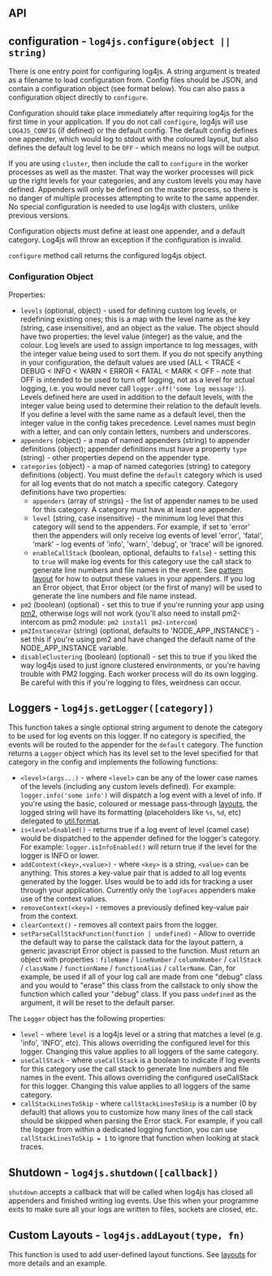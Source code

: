## API

## configuration - `log4js.configure(object || string)`

There is one entry point for configuring log4js. A string argument is treated as a filename to load configuration from. Config files should be JSON, and contain a configuration object (see format below). You can also pass a configuration object directly to `configure`.

Configuration should take place immediately after requiring log4js for the first time in your application. If you do not call `configure`, log4js will use `LOG4JS_CONFIG` (if defined) or the default config. The default config defines one appender, which would log to stdout with the coloured layout, but also defines the default log level to be `OFF` - which means no logs will be output.

If you are using `cluster`, then include the call to `configure` in the worker processes as well as the master. That way the worker processes will pick up the right levels for your categories, and any custom levels you may have defined. Appenders will only be defined on the master process, so there is no danger of multiple processes attempting to write to the same appender. No special configuration is needed to use log4js with clusters, unlike previous versions.

Configuration objects must define at least one appender, and a default category. Log4js will throw an exception if the configuration is invalid.

`configure` method call returns the configured log4js object.

### Configuration Object

Properties:

- `levels` (optional, object) - used for defining custom log levels, or redefining existing ones; this is a map with the level name as the key (string, case insensitive), and an object as the value. The object should have two properties: the level value (integer) as the value, and the colour. Log levels are used to assign importance to log messages, with the integer value being used to sort them. If you do not specify anything in your configuration, the default values are used (ALL < TRACE < DEBUG < INFO < WARN < ERROR < FATAL < MARK < OFF - note that OFF is intended to be used to turn off logging, not as a level for actual logging, i.e. you would never call `logger.off('some log message')`). Levels defined here are used in addition to the default levels, with the integer value being used to determine their relation to the default levels. If you define a level with the same name as a default level, then the integer value in the config takes precedence. Level names must begin with a letter, and can only contain letters, numbers and underscores.
- `appenders` (object) - a map of named appenders (string) to appender definitions (object); appender definitions must have a property `type` (string) - other properties depend on the appender type.
- `categories` (object) - a map of named categories (string) to category definitions (object). You must define the `default` category which is used for all log events that do not match a specific category. Category definitions have two properties:
  - `appenders` (array of strings) - the list of appender names to be used for this category. A category must have at least one appender.
  - `level` (string, case insensitive) - the minimum log level that this category will send to the appenders. For example, if set to 'error' then the appenders will only receive log events of level 'error', 'fatal', 'mark' - log events of 'info', 'warn', 'debug', or 'trace' will be ignored.
  - `enableCallStack` (boolean, optional, defaults to `false`) - setting this to `true` will make log events for this category use the call stack to generate line numbers and file names in the event. See [pattern layout](layouts.md) for how to output these values in your appenders. If you log an Error object, that Error object (or the first of many) will be used to generate the line numbers and file name instead.
- `pm2` (boolean) (optional) - set this to true if you're running your app using [pm2](http://pm2.keymetrics.io), otherwise logs will not work (you'll also need to install pm2-intercom as pm2 module: `pm2 install pm2-intercom`)
- `pm2InstanceVar` (string) (optional, defaults to 'NODE_APP_INSTANCE') - set this if you're using pm2 and have changed the default name of the NODE_APP_INSTANCE variable.
- `disableClustering` (boolean) (optional) - set this to true if you liked the way log4js used to just ignore clustered environments, or you're having trouble with PM2 logging. Each worker process will do its own logging. Be careful with this if you're logging to files, weirdness can occur.

## Loggers - `log4js.getLogger([category])`

This function takes a single optional string argument to denote the category to be used for log events on this logger. If no category is specified, the events will be routed to the appender for the `default` category. The function returns a `Logger` object which has its level set to the level specified for that category in the config and implements the following functions:

- `<level>(args...)` - where `<level>` can be any of the lower case names of the levels (including any custom levels defined). For example: `logger.info('some info')` will dispatch a log event with a level of info. If you're using the basic, coloured or message pass-through [layouts](layouts.md), the logged string will have its formatting (placeholders like `%s`, `%d`, etc) delegated to [util.format](https://nodejs.org/api/util.html#util_util_format_format_args).
- `is<level>Enabled()` - returns true if a log event of level <level> (camel case) would be dispatched to the appender defined for the logger's category. For example: `logger.isInfoEnabled()` will return true if the level for the logger is INFO or lower.
- `addContext(<key>,<value>)` - where `<key>` is a string, `<value>` can be anything. This stores a key-value pair that is added to all log events generated by the logger. Uses would be to add ids for tracking a user through your application. Currently only the `logFaces` appenders make use of the context values.
- `removeContext(<key>)` - removes a previously defined key-value pair from the context.
- `clearContext()` - removes all context pairs from the logger.
- `setParseCallStackFunction(function | undefined)` - Allow to override the default way to parse the callstack data for the layout pattern, a generic javascript Error object is passed to the function. Must return an object with properties : `fileName` / `lineNumber` / `columnNumber` / `callStack` / `className` / `functionName` / `functionAlias` / `callerName`. Can, for example, be used if all of your log call are made from one "debug" class and you would to "erase" this class from the callstack to only show the function which called your "debug" class. If you pass `undefined` as the argument, it will be reset to the default parser.

The `Logger` object has the following properties:

- `level` - where `level` is a log4js level or a string that matches a level (e.g. 'info', 'INFO', etc). This allows overriding the configured level for this logger. Changing this value applies to all loggers of the same category.
- `useCallStack` - where `useCallStack` is a boolean to indicate if log events for this category use the call stack to generate line numbers and file names in the event. This allows overriding the configured useCallStack for this logger. Changing this value applies to all loggers of the same category.
- `callStackLinesToSkip` - where `callStackLinesToSkip` is a number (0 by default) that allows you to customize how many lines of the call stack should be skipped when parsing the Error stack. For example, if you call the logger from within a dedicated logging function, you can use `callStackLinesToSkip = 1` to ignore that function when looking at stack traces.

## Shutdown - `log4js.shutdown([callback])`

`shutdown` accepts a callback that will be called when log4js has closed all appenders and finished writing log events. Use this when your programme exits to make sure all your logs are written to files, sockets are closed, etc.

## Custom Layouts - `log4js.addLayout(type, fn)`

This function is used to add user-defined layout functions. See [layouts](layouts.md) for more details and an example.
